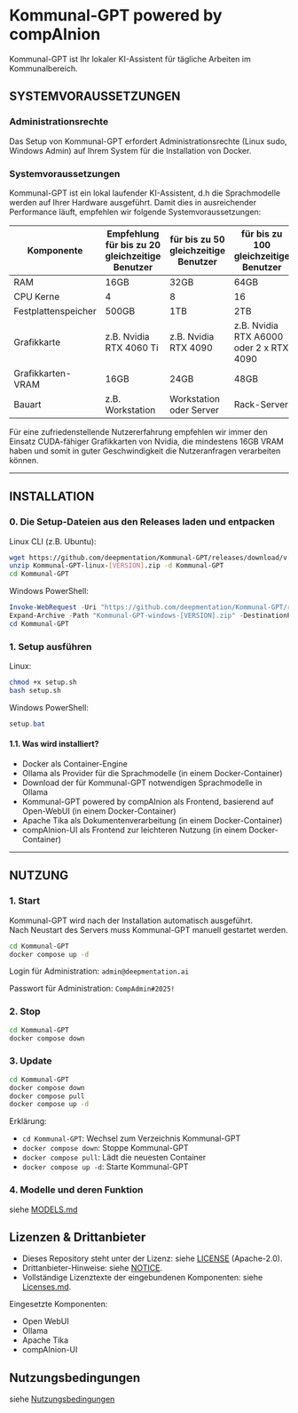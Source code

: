 # Kommunal-GPT powered by compAInion

Kommunal-GPT ist Ihr lokaler KI-Assistent für tägliche Arbeiten im Kommunalbereich.

## SYSTEMVORAUSSETZUNGEN

### Administrationsrechte

Das Setup von Kommunal-GPT erfordert Administrationsrechte (Linux sudo, Windows Admin) auf Ihrem System für die Installation von Docker.

### Systemvoraussetzungen

Kommunal-GPT ist ein lokal laufender KI-Assistent, d.h die Sprachmodelle werden auf Ihrer Hardware ausgeführt. Damit dies in ausreichender Performance läuft, empfehlen wir folgende Systemvoraussetzungen:

| Komponente | Empfehlung für bis zu 20 gleichzeitige Benutzer | für bis zu 50 gleichzeitige Benutzer | für bis zu 100 gleichzeitige Benutzer |
| --- | --- | --- | --- |
| RAM | 16GB | 32GB | 64GB |
| CPU Kerne | 4 | 8 | 16 |
| Festplattenspeicher | 500GB | 1TB | 2TB |
| Grafikkarte | z.B. Nvidia RTX 4060 Ti | z.B. Nvidia RTX 4090 | z.B. Nvidia RTX A6000 oder 2 x RTX 4090 |
| Grafikkarten-VRAM | 16GB | 24GB | 48GB |
| Bauart | z.B. Workstation | Workstation oder Server | Rack-Server |

Für eine zufriedenstellende Nutzererfahrung empfehlen wir immer den Einsatz CUDA-fähiger Grafikkarten von Nvidia, die mindestens 16GB VRAM haben und somit in guter Geschwindigkeit die Nutzeranfragen verarbeiten können.

---

## INSTALLATION

### 0. Die Setup-Dateien aus den Releases laden und entpacken

Linux CLI (z.B. Ubuntu):

```bash
wget https://github.com/deepmentation/Kommunal-GPT/releases/download/v[VERSION]/Kommunal-GPT-linux-[VERSION].zip
unzip Kommunal-GPT-linux-[VERSION].zip -d Kommunal-GPT
cd Kommunal-GPT
```

Windows PowerShell:

```powershell
Invoke-WebRequest -Uri "https://github.com/deepmentation/Kommunal-GPT/releases/download/v[VERSION]/Kommunal-GPT-windows-[VERSION].zip" -OutFile "Kommunal-GPT-windows-[VERSION].zip"
Expand-Archive -Path "Kommunal-GPT-windows-[VERSION].zip" -DestinationPath "Kommunal-GPT"
cd Kommunal-GPT
```

### 1. Setup ausführen

Linux:

```bash
chmod +x setup.sh
bash setup.sh
```

Windows PowerShell:

```powershell
setup.bat
```

#### 1.1. Was wird installiert?

- Docker als Container-Engine
- Ollama als Provider für die Sprachmodelle (in einem Docker-Container)
- Download der für Kommunal-GPT notwendigen Sprachmodelle in Ollama
- Kommunal-GPT powered by compAInion als Frontend, basierend auf Open-WebUI (in einem Docker-Container)
- Apache Tika als Dokumentenverarbeitung (in einem Docker-Container)
- compAInion-UI als Frontend zur leichteren Nutzung (in einem Docker-Container)

---

## NUTZUNG

### 1. Start

Kommunal-GPT wird nach der Installation automatisch ausgeführt.  
Nach Neustart des Servers muss Kommunal-GPT manuell gestartet werden.

```bash
cd Kommunal-GPT
docker compose up -d
```

Login für Administration: `admin@deepmentation.ai`

Passwort für Administration: `CompAdmin#2025!`

### 2. Stop

```bash
cd Kommunal-GPT
docker compose down
```

### 3. Update

```bash
cd Kommunal-GPT
docker compose down
docker compose pull
docker compose up -d
```

Erklärung:
- `cd Kommunal-GPT`: Wechsel zum Verzeichnis Kommunal-GPT
- `docker compose down`: Stoppe Kommunal-GPT
- `docker compose pull`: Lädt die neuesten Container
- `docker compose up -d`: Starte Kommunal-GPT

### 4. Modelle und deren Funktion

siehe [MODELS.md](MODELS.md)

## Lizenzen & Drittanbieter

- Dieses Repository steht unter der Lizenz: siehe [LICENSE](LICENSE) (Apache-2.0).
- Drittanbieter-Hinweise: siehe [NOTICE](NOTICE).
- Vollständige Lizenztexte der eingebundenen Komponenten: siehe [Licenses.md](Licenses.md).

Eingesetzte Komponenten:
- Open WebUI
- Ollama
- Apache Tika
- compAInion-UI

## Nutzungsbedingungen

siehe [Nutzungsbedingungen](Nutzungsbedingungen.md)


